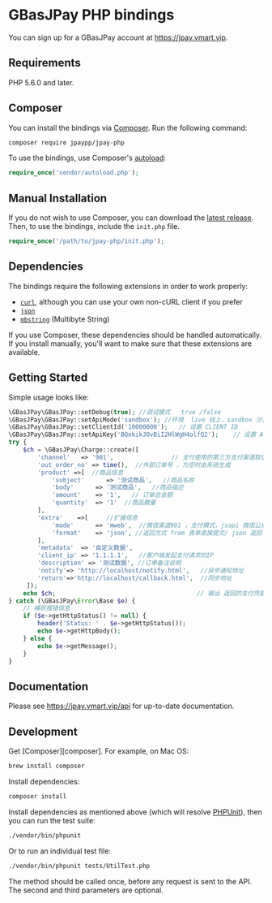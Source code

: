 # GBasJPay PHP bindings

You can sign up for a GBasJPay account at https://jpay.vmart.vip.

## Requirements

PHP 5.6.0 and later.

## Composer

You can install the bindings via [Composer](http://getcomposer.org/). Run the following command:

```bash
composer require jpaypp/jpay-php
```

To use the bindings, use Composer's [autoload](https://getcomposer.org/doc/01-basic-usage.md#autoloading):

```php
require_once('vendor/autoload.php');
```

## Manual Installation

If you do not wish to use Composer, you can download the [latest release](https://github.com/chuangxiangjpay/jpay-php/releases). Then, to use the bindings, include the `init.php` file.

```php
require_once('/path/to/jpay-php/init.php');
```

## Dependencies

The bindings require the following extensions in order to work properly:

- [`curl`](https://secure.php.net/manual/en/book.curl.php), although you can use your own non-cURL client if you prefer
- [`json`](https://secure.php.net/manual/en/book.json.php)
- [`mbstring`](https://secure.php.net/manual/en/book.mbstring.php) (Multibyte String)

If you use Composer, these dependencies should be handled automatically. If you install manually, you'll want to make sure that these extensions are available.

## Getting Started

Simple usage looks like:

```php
\GBasJPay\GBasJPay::setDebug(true); //调试模式   true /false
\GBasJPay\GBasJPay::setApiMode('sandbox'); //环境  live 线上，sandbox 沙盒
\GBasJPay\GBasJPay::setClientId('10000000');   // 设置 CLIENT ID
\GBasJPay\GBasJPay::setApiKey('BQokikJOvBiI2HlWgH4olfQ2');    // 设置 API Key
try {
    $ch = \GBasJPay\Charge::create([
        'channel'   => '901',                // 支付使用的第三方支付渠道取值
        'out_order_no' => time(),  //外部订单号 ，为空时由系统生成
        'product' =>[  //商品信息
            'subject'      => '测试商品',   //商品名称
            'body'      => '测试商品',   //商品描述
            'amount'    => '1',   // 订单总金额
            'quantity'  => '1'  //商品数量
        ],
        'extra'    =>[     //扩展信息
            'mode'      => 'mweb',  //微信渠道901 ，支付模式，jsapi 微信公众号、native 扫码支付、mweb H5 支付 ,link 返回支付链接跳转
            'format'    => 'json', //返回方式 from 表单直接提交/ json 返回
        ],
        'metadata'  => '自定义数据',
        'client_ip' => '1.1.1.1',   //客户端发起支付请求的IP
        'description' => '测试数据', //订单备注说明
        'notify'=> 'http://localhost/notify.html',   //异步通知地址
        'return'=>'http://localhost/callback.html',  //同步地址
     ]);
    echo $ch;                                       // 输出 返回的支付凭据 Charge
} catch (\GBasJPay\Error\Base $e) {
    // 捕获报错信息
    if ($e->getHttpStatus() != null) {
        header('Status: ' . $e->getHttpStatus());
        echo $e->getHttpBody();
    } else {
        echo $e->getMessage();
    }
}


```

## Documentation

Please see https://jpay.vmart.vip/api for up-to-date documentation.

## Development

Get [Composer][composer]. For example, on Mac OS:

```bash
brew install composer
```

Install dependencies:

```bash
composer install
```

Install dependencies as mentioned above (which will resolve [PHPUnit](http://packagist.org/packages/phpunit/phpunit)), then you can run the test suite:

```bash
./vendor/bin/phpunit
```

Or to run an individual test file:

```bash
./vendor/bin/phpunit tests/UtilTest.php
```

The method should be called once, before any request is sent to the API. The second and third parameters are optional.